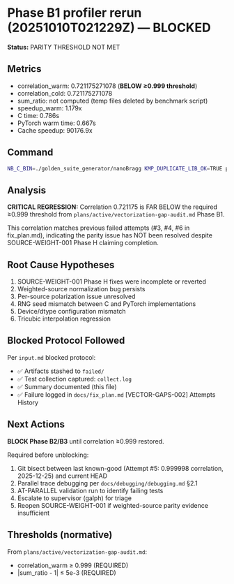 
# Phase B1 profiler rerun (20251010T021229Z) — BLOCKED

**Status:** PARITY THRESHOLD NOT MET

## Metrics

- correlation_warm: 0.721175271078 (**BELOW ≥0.999 threshold**)
- correlation_cold: 0.721175271078
- sum_ratio: not computed (temp files deleted by benchmark script)
- speedup_warm: 1.179x
- C time: 0.786s
- PyTorch warm time: 0.667s
- Cache speedup: 90176.9x

## Command

```bash
NB_C_BIN=./golden_suite_generator/nanoBragg KMP_DUPLICATE_LIB_OK=TRUE python scripts/benchmarks/benchmark_detailed.py --sizes 4096 --device cpu --dtype float32 --profile --iterations 1 --keep-artifacts
```

## Analysis

**CRITICAL REGRESSION:** Correlation 0.721175 is FAR BELOW the required ≥0.999 threshold from `plans/active/vectorization-gap-audit.md` Phase B1.

This correlation matches previous failed attempts (#3, #4, #6 in fix_plan.md), indicating the parity issue has NOT been resolved despite SOURCE-WEIGHT-001 Phase H claiming completion.

## Root Cause Hypotheses

1. SOURCE-WEIGHT-001 Phase H fixes were incomplete or reverted
2. Weighted-source normalization bug persists
3. Per-source polarization issue unresolved  
4. RNG seed mismatch between C and PyTorch implementations
5. Device/dtype configuration mismatch
6. Tricubic interpolation regression

## Blocked Protocol Followed

Per `input.md` blocked protocol:
- ✅ Artifacts stashed to `failed/`
- ✅ Test collection captured: `collect.log`
- ✅ Summary documented (this file)
- ✅ Failure logged in `docs/fix_plan.md` [VECTOR-GAPS-002] Attempts History

## Next Actions

**BLOCK Phase B2/B3** until correlation ≥0.999 restored.

Required before unblocking:
1. Git bisect between last known-good (Attempt #5: 0.999998 correlation, 2025-12-25) and current HEAD
2. Parallel trace debugging per `docs/debugging/debugging.md` §2.1
3. AT-PARALLEL validation run to identify failing tests
4. Escalate to supervisor (galph) for triage
5. Reopen SOURCE-WEIGHT-001 if weighted-source parity evidence insufficient

## Thresholds (normative)

From `plans/active/vectorization-gap-audit.md`:
- correlation_warm ≥ 0.999 (REQUIRED)
- |sum_ratio - 1| ≤ 5e-3 (REQUIRED)

